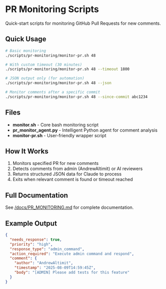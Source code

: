 # PR Monitoring Scripts

Quick-start scripts for monitoring GitHub Pull Requests for new comments.

## Quick Usage

```bash
# Basic monitoring
./scripts/pr-monitoring/monitor-pr.sh 48

# With custom timeout (30 minutes)
./scripts/pr-monitoring/monitor-pr.sh 48 --timeout 1800

# JSON output only (for automation)
./scripts/pr-monitoring/monitor-pr.sh 48 --json

# Monitor comments after a specific commit
./scripts/pr-monitoring/monitor-pr.sh 48 --since-commit abc1234
```

## Files

- **monitor.sh** - Core bash monitoring script
- **pr_monitor_agent.py** - Intelligent Python agent for comment analysis
- **monitor-pr.sh** - User-friendly wrapper script

## How It Works

1. Monitors specified PR for new comments
2. Detects comments from admin (AndrewAltimit) or AI reviewers
3. Returns structured JSON data for Claude to process
4. Exits when relevant comment is found or timeout reached

## Full Documentation

See [/docs/PR_MONITORING.md](/docs/PR_MONITORING.md) for complete documentation.

## Example Output

```json
{
  "needs_response": true,
  "priority": "high",
  "response_type": "admin_command",
  "action_required": "Execute admin command and respond",
  "comment": {
    "author": "AndrewAltimit",
    "timestamp": "2025-08-09T14:59:45Z",
    "body": "[ADMIN] Please add tests for this feature"
  }
}
```

